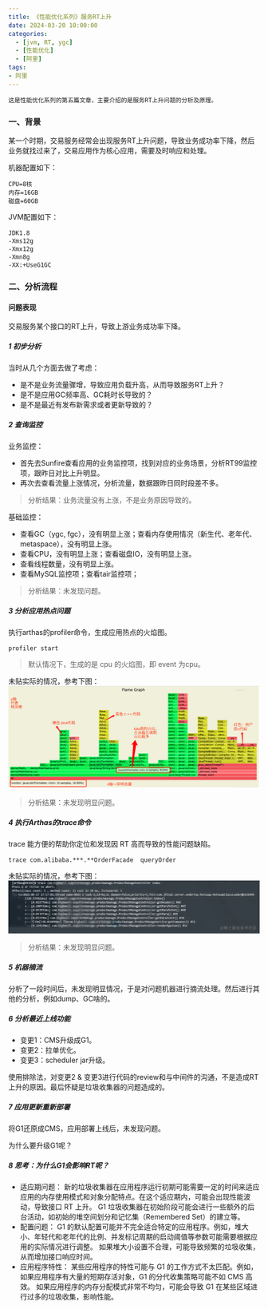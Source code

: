 ```yaml
---
title: 《性能优化系列》服务RT上升
date: 2024-03-20 10:00:00
categories:
  - [jvm, RT, ygc]
  - [性能优化]
  - [阿里]
tags:
- 阿里
---
```


    这是性能优化系列的第五篇文章，主要介绍的是服务RT上升问题的分析及原理。

### 一、背景
某一个时期，交易服务经常会出现服务RT上升问题，导致业务成功率下降，然后业务就找过来了，交易应用作为核心应用，需要及时响应和处理。

<!-- more -->

机器配置如下：
```
CPU=8核
内存=16GB
磁盘=60GB
```

JVM配置如下：
```
JDK1.8
-Xms12g
-Xmx12g
-Xmn8g
-XX:+UseG1GC
```

### 二、分析流程

#### 问题表现
交易服务某个接口的RT上升，导致上游业务成功率下降。

##### 1 初步分析
当时从几个方面去做了考虑：
- 是不是业务流量骤增，导致应用负载升高，从而导致服务RT上升？
- 是不是应用GC频率高、GC耗时长导致的？
- 是不是最近有发布新需求或者更新导致的？

##### 2 查询监控
业务监控：
- 首先去Sunfire查看应用的业务监控项，找到对应的业务场景，分析RT99监控项，跟昨日对比上升明显。
- 再次去查看流量上涨情况，分析流量，数据跟昨日同时段差不多。

> 分析结果：业务流量没有上涨，不是业务原因导致的。

基础监控：
- 查看GC（ygc, fgc），没有明显上涨；查看内存使用情况（新生代、老年代、metaspace），没有明显上涨。
- 查看CPU，没有明显上涨；查看磁盘IO，没有明显上涨。
- 查看线程数量，没有明显上涨。
- 查看MySQL监控项；查看tair监控项；

> 分析结果：未发现问题。

##### 3 分析应用热点问题
执行arthas的profiler命令，生成应用热点的火焰图。
```
profiler start
```
> 默认情况下，生成的是 cpu 的火焰图，即 event 为cpu。 

未贴实际的情况，参考下图：
![trace](2024-03-20-性能优化-服务RT上升/profiler.png)

> 分析结果：未发现明显问题。

##### 4 执行Arthas的trace命令
trace 能方便的帮助你定位和发现因 RT 高而导致的性能问题缺陷。
```
trace com.alibaba.***.**OrderFacade  queryOrder
```
未贴实际的情况，参考下图：
![trace](2024-03-20-性能优化-服务RT上升/trace.png)

> 分析结果：未发现明显问题。

##### 5 机器摘流
分析了一段时间后，未发现明显情况，于是对问题机器进行摘流处理。然后进行其他的分析，例如dump、GC啥的。

##### 6 分析最近上线功能
- 变更1：CMS升级成G1。
- 变更2：拉单优化。
- 变更3：scheduler jar升级。

使用排除法，对变更2 & 变更3进行代码的review和与中间件的沟通，不是造成RT上升的原因。最后怀疑是垃圾收集器的问题造成的。

##### 7 应用更新重新部署
将G1还原成CMS，应用部署上线后，未发现问题。    

为什么要升级G1呢？

##### 8 思考：为什么G1会影响RT呢？
- 适应期问题：
新的垃圾收集器在应用程序运行初期可能需要一定的时间来适应应用的内存使用模式和对象分配特点。在这个适应期内，可能会出现性能波动，导致接口 RT 上升。
G1 垃圾收集器在初始阶段可能会进行一些额外的后台活动，如初始的堆空间划分和记忆集（Remembered Set）的建立等。
- 配置问题：
G1 的默认配置可能并不完全适合特定的应用程序。例如，堆大小、年轻代和老年代的比例、并发标记周期的启动阈值等参数可能需要根据应用的实际情况进行调整。
如果堆大小设置不合理，可能导致频繁的垃圾收集，从而增加接口响应时间。
- 应用程序特性：
某些应用程序的特性可能与 G1 的工作方式不太匹配。例如，如果应用程序有大量的短期存活对象，G1 的分代收集策略可能不如 CMS 高效。
如果应用程序的内存分配模式非常不均匀，可能会导致 G1 在某些区域进行过多的垃圾收集，影响性能。
